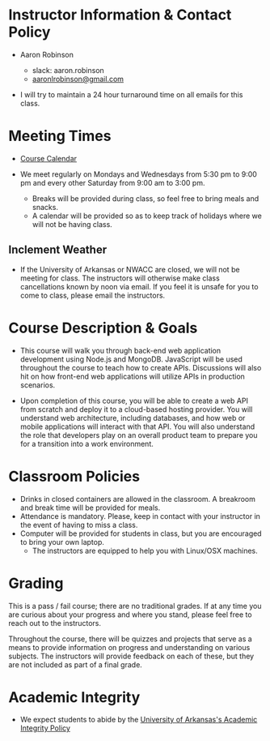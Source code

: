 # Instructor Information & Contact Policy

- Aaron Robinson
    - slack: aaron.robinson
    - aaronlrobinson@gmail.com

- I will try to maintain a 24 hour turnaround time on all emails for this class.

# Meeting Times
- [Course Calendar](https://calendar.google.com/calendar?cid=cGZibmRoMzlidHJwYmxlMjAwbjJodXZjbDBAZ3JvdXAuY2FsZW5kYXIuZ29vZ2xlLmNvbQ)

- We meet regularly on Mondays and Wednesdays from 5:30 pm to 9:00 pm and every other Saturday from 9:00 am to 3:00 pm.
    - Breaks will be provided during class, so feel free to bring meals and snacks.
    - A calendar will be provided so as to keep track of holidays where we will not be having class.

## Inclement Weather

- If the University of Arkansas or NWACC are closed, we will not be meeting for class. The instructors will otherwise make class cancellations known by noon via email. If you feel it is unsafe for you to come to class, please email the instructors.

# Course Description & Goals

- This course will walk you through back-end web application development using Node.js and MongoDB. JavaScript will be used throughout the course to teach how to create APIs. Discussions will also hit on how front-end web applications will utilize APIs in production scenarios.

- Upon completion of this course, you will be able to create a web API from scratch and deploy it to a cloud-based hosting provider. You will understand web architecture, including databases, and how web or mobile applications will interact with that API. You will also understand the role that developers play on an overall product team to prepare you for a transition into a work environment.

# Classroom Policies

- Drinks in closed containers are allowed in the classroom. A breakroom and break time will be provided for meals.
- Attendance is mandatory. Please, keep in contact with your instructor in the event of having to miss a class.
- Computer will be provided for students in class, but you are encouraged to bring your own laptop.
    - The instructors are equipped to help you with Linux/OSX machines.

# Grading

This is a pass / fail course; there are no traditional grades. If at any time you are curious about your progress and where you stand, please feel free to reach out to the instructors.

Throughout the course, there will be quizzes and projects that serve as a means to provide information on progress and understanding on various subjects. The instructors will provide feedback on each of these, but they are not included as part of a final grade.

# Academic Integrity

- We expect students to abide by the [University of Arkansas's Academic Integrity Policy](http://honesty.uark.edu/policy/)
